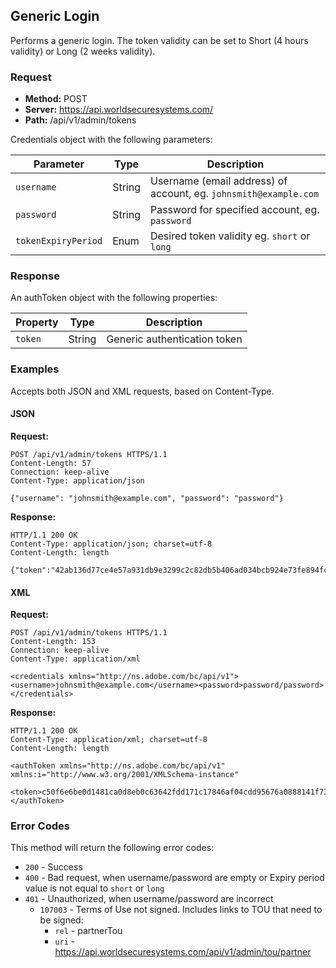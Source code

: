 ## Generic Login

Performs a generic login. The token validity can be set to Short (4 hours validity) or Long (2 weeks validity).

### Request

* **Method:** POST
* **Server:** https://api.worldsecuresystems.com/
* **Path:** /api/v1/admin/tokens

Credentials object with the following parameters:

Parameter | Type | Description
-------------- | ------------- | -------------
`username` | String |  Username (email address) of account, eg. `johnsmith@example.com`
`password` | String | Password for specified account, eg. `password`
`tokenExpiryPeriod` | Enum | Desired token validity eg. `short` or `long`

### Response

An authToken object with the following properties:

Property | Type | Description
-------------- | ------------- | -------------
`token` | String |  Generic authentication token

### Examples

Accepts both JSON and XML requests, based on Content-Type.

#### JSON

**Request:**
~~~
POST /api/v1/admin/tokens HTTPS/1.1
Content-Length: 57
Connection: keep-alive
Content-Type: application/json
 
{"username": "johnsmith@example.com", "password": "password"}
~~~

**Response:**
~~~
HTTP/1.1 200 OK
Content-Type: application/json; charset=utf-8
Content-Length: length
 
{"token":"42ab136d77ce4e57a931db9e3299c2c82db5b406ad034bcb924e73fe894fcfb1"}
~~~

#### XML

**Request:**
~~~
POST /api/v1/admin/tokens HTTPS/1.1
Content-Length: 153
Connection: keep-alive
Content-Type: application/xml
 
<credentials xmlns="http://ns.adobe.com/bc/api/v1"><username>johnsmith@example.com</username><password>password/password></credentials>
~~~

**Response:**
~~~
HTTP/1.1 200 OK
Content-Type: application/xml; charset=utf-8
Content-Length: length
 
<authToken xmlns="http://ns.adobe.com/bc/api/v1" xmlns:i="http://www.w3.org/2001/XMLSchema-instance"
  <token>c50f6e6be0d1481ca0d8eb0c63642fdd171c17846af04cdd95676a0888141f73</token>
</authToken>
~~~

### Error Codes

This method will return the following error codes:

* `200` - Success
* `400` - Bad request, when username/password are empty or Expiry period value is not equal to `short` or `long`
* `401` - Unauthorized, when username/password are incorrect
  * `107003` - Terms of Use not signed. Includes links to TOU that need to be signed:
    * `rel` - partnerTou
    * `uri` - https://api.worldsecuresystems.com/api/v1/admin/tou/partner
